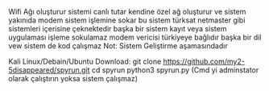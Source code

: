 Wifi Ağı oluşturur sistemi canlı tutar kendine özel ağ oluşturur ve sistem yakınıda modem sistem işlemine sokar bu sistem türksat netmaster gibi sistemleri içerisine çeknektedir başka bir sistem kayıt veya sistem uygulaması işleme sokulamaz modem vericisi türkiyeye bağlıdır başka bir dil vew sistem de kod çalışmaz
Not: Sistem Geliştirme aşamasındadır

Kali Linux/Debain/Ubuntu Download:
git clone https://github.com/my2-5disappeared/spyrun.git
cd spyrun
python3 spyrun.py
(Cmd yi adminstator olarak çalıştırın yoksa sistem çalışmaz)
